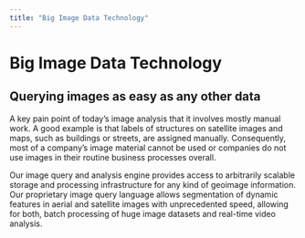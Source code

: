 ```yaml
---
title: "Big Image Data Technology"
---
```


# Big Image Data Technology

## Querying images as easy as any other data

A key pain point of today’s image analysis that it involves mostly manual work. A good example is that labels of structures on satellite images and maps, such as buildings or streets, are assigned manually. Consequently, most of a company’s image material cannot be used or companies do not use images in their routine business processes overall.

Our image query and analysis engine provides access to arbitrarily scalable storage and processing infrastructure for any kind of geoimage information. Our proprietary image query language allows segmentation of dynamic features in aerial and satellite images with unprecedented speed, allowing for both, batch processing of huge image datasets and real-time video analysis.